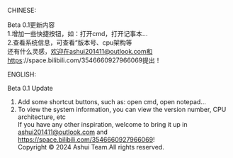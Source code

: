 CHINESE:  

Beta 0.1更新内容  
1.增加一些快捷按钮，如：打开cmd，打开记事本...  
2.查看系统信息，可查看“版本号、cpu架构等  
还有什么灵感，欢迎在ashui201411@outlook.com和https://space.bilibili.com/3546660927966069提出！  

ENGLISH:  

Beta 0.1 Update  
1. Add some shortcut buttons, such as: open cmd, open notepad...  
2. To view the system information, you can view the version number, CPU architecture, etc  
If you have any other inspiration, welcome to bring it up in ashui201411@outlook.com and https://space.bilibili.com/3546660927966069!  
Copyright © 2024 Ashui Team.All rights reserved.  

